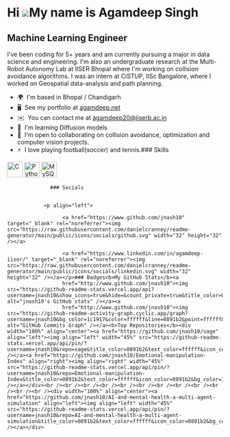 Hi ![](https://user-images.githubusercontent.com/18350557/176309783-0785949b-9127-417c-8b55-ab5a4333674e.gif)My name is Agamdeep Singh
======================================================================================================================================

Machine Learning Engineer
-------------------------

I've been coding for 5+ years and am currently pursuing a major in data science and engineering. I'm also an undergraduate research at the Multi-Robot Autonomy Lab at IISER Bhopal where I'm working on collision avoidance algorithms. I was an intern at CiSTUP, IISc Bangalore, where I worked on Geospatial data-analysis and path planning.

*   🌍  I'm based in Bhopal / Chandigarh
*   🖥️  See my portfolio at [agamdeep.net](http://agamdeeo.net)
*   ✉️  You can contact me at [agamdeep20@iiserb.ac.in](mailto:agamdeep20@iiserb.ac.in)
*   🧠  I'm learning Diffusion models
*   🤝  I'm open to collaborating on collision avoidance, optimization and computer vision projects.
*   ⚡  I love playing football(soccer) and tennis.### Skills 
<p align="left">
<a href="https://docs.microsoft.com/en-us/cpp/?view=msvc-170" target="_blank" rel="noreferrer"><img src="https://raw.githubusercontent.com/danielcranney/readme-generator/main/public/icons/skills/c-colored.svg" width="36" height="36" alt="C" /></a>
<a href="https://www.python.org/" target="_blank" rel="noreferrer"><img src="https://raw.githubusercontent.com/danielcranney/readme-generator/main/public/icons/skills/python-colored.svg" width="36" height="36" alt="Python" /></a>
<a href="https://www.mysql.com/" target="_blank" rel="noreferrer"><img src="https://raw.githubusercontent.com/danielcranney/readme-generator/main/public/icons/skills/mysql-colored.svg" width="36" height="36" alt="MySQL" /></a>
</p>
                    
                  ### Socials
                  
                  
                <p align="left">
                          
                      <a href="https://www.github.com/jnash10" target="_blank" rel="noreferrer"><img src="https://raw.githubusercontent.com/danielcranney/readme-generator/main/public/icons/socials/github.svg" width="32" height="32" /></a>
                          
                      <a href="https://www.linkedin.com/in/agamdeep-iiser/" target="_blank" rel="noreferrer"><img src="https://raw.githubusercontent.com/danielcranney/readme-generator/main/public/icons/socials/linkedin.svg" width="32" height="32" /></a></p>### Badges<b>My GitHub Stats</b><a
                      href="http://www.github.com/jnash10"><img src="https://github-readme-stats.vercel.app/api?username=jnash10&show_icons=true&hide=&count_private=true&title_color=0891b2&text_color=ffffff&icon_color=0891b2&bg_color=1c1917&hide_border=true&show_icons=true" alt="jnash10's GitHub stats" /></a><a
                      href="http://www.github.com/jnash10"><img src="https://github-readme-activity-graph.cyclic.app/graph?username=jnash10&bg_color=1c1917&color=ffffff&line=0891b2&point=ffffff&area_color=1c1917&area=true&hide_border=true&custom_title=GitHub%20Commits%20Graph" alt="GitHub Commits Graph" /></a><b>Top Repositories</b><div width="100%" align="center"><a href="https://github.com/jnash10/sage" align="left"><img align="left" width="45%" src="https://github-readme-stats.vercel.app/api/pin/?username=jnash10&repo=sage&title_color=0891b2&text_color=ffffff&icon_color=0891b2&bg_color=1c1917&hide_border=true&locale=en" /></a><a href="https://github.com/jnash10/Emotional-manipulation-Index" align="right"><img align="right" width="45%" src="https://github-readme-stats.vercel.app/api/pin/?username=jnash10&repo=Emotional-manipulation-Index&title_color=0891b2&text_color=ffffff&icon_color=0891b2&bg_color=1c1917&hide_border=true&locale=en" /></a></div><br /><br /><br /><br /><br /><br /><br /><br /><br /><br /><br /><br /><div width="100%" align="center"><a href="https://github.com/jnash10/AI-and-mental-health-a-multi-agent-simulation" align="left"><img align="left" width="45%" src="https://github-readme-stats.vercel.app/api/pin/?username=jnash10&repo=AI-and-mental-health-a-multi-agent-simulation&title_color=0891b2&text_color=ffffff&icon_color=0891b2&bg_color=1c1917&hide_border=true&locale=en" /></a></div>
